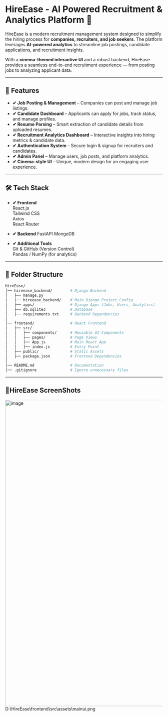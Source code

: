 # HireEase - AI Powered Recruitment & Analytics Platform 💼  

HireEase is a modern recruitment management system designed to simplify the hiring process for **companies, recruiters, and job seekers**. The platform leverages **AI-powered analytics** to streamline job postings, candidate applications, and recruitment insights.  

With a **cinema-themed interactive UI** and a robust backend, HireEase provides a seamless end-to-end recruitment experience — from posting jobs to analyzing applicant data.  

---

## 📌 **Features**  

- **✔ Job Posting & Management** – Companies can post and manage job listings.  
- **✔ Candidate Dashboard** – Applicants can apply for jobs, track status, and manage profiles.  
- **✔ Resume Parsing** – Smart extraction of candidate details from uploaded resumes.  
- **✔ Recruitment Analytics Dashboard** – Interactive insights into hiring metrics & candidate data.  
- **✔ Authentication System** – Secure login & signup for recruiters and candidates.  
- **✔ Admin Panel** – Manage users, job posts, and platform analytics.  
- **✔ Cinema-style UI** – Unique, modern design for an engaging user experience.  

---

## 🛠️ **Tech Stack**  

- **✔ Frontend**  
   React.js  
   Tailwind CSS  
   Axios  
   React Router  

- **✔ Backend**
   FastAPI
   MongoDB  

- **✔ Additional Tools**  
   Git & GitHub (Version Control)  
   Pandas / NumPy (for analytics)  

---

## **📂 Folder Structure**  

```bash
HireEase/
│── hireease_backend/        # Django Backend
│   ├── manage.py
│   ├── hireease_backend/    # Main Django Project Config
│   ├── apps/                # Django Apps (Jobs, Users, Analytics)
│   ├── db.sqlite3           # Database
│   ├── requirements.txt     # Backend Dependencies
│
│── frontend/                # React Frontend
│   ├── src/
│   │   ├── components/      # Reusable UI Components
│   │   ├── pages/           # Page Views
│   │   ├── App.js           # Main React App
│   │   ├── index.js         # Entry Point
│   ├── public/              # Static Assets
│   ├── package.json         # Frontend Dependencies
│
│── README.md                # Documentation
│── .gitignore               # Ignore unnecessary files


```
---
## 🤖HireEase ScreenShots 
<img width="1897" height="976" alt="image" src="https://github.com/user-attachments/assets/4b3acabd-cecf-4c2b-9abd-22eae07ffaa4" />
D:\HireEase\frontend\src\assets\mainui.png

